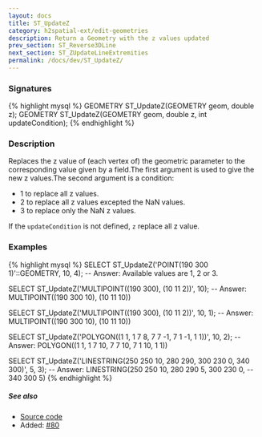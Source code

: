 ```yaml
---
layout: docs
title: ST_UpdateZ
category: h2spatial-ext/edit-geometries
description: Return a Geometry with the z values updated
prev_section: ST_Reverse3DLine
next_section: ST_ZUpdateLineExtremities
permalink: /docs/dev/ST_UpdateZ/
---
```


### Signatures

{% highlight mysql %}
GEOMETRY ST_UpdateZ(GEOMETRY geom, double z);
GEOMETRY ST_UpdateZ(GEOMETRY geom, double z, int updateCondition);
{% endhighlight %}

### Description
Replaces the z value of (each vertex of) the geometric parameter to the corresponding value given by a field.The first argument is used to give the new z values.The second argument is a condition: 
* 1 to replace all z values.
* 2 to replace all z values excepted the NaN values.
* 3 to replace only the NaN z values.

If the `updateCondition` is not defined, `z` replace all z value. 

### Examples

{% highlight mysql %}
SELECT ST_UpdateZ('POINT(190 300 1)'::GEOMETRY, 10, 4);
-- Answer: Available values are 1, 2 or 3.

SELECT ST_UpdateZ('MULTIPOINT((190 300), (10 11 2))', 10);
-- Answer: MULTIPOINT((190 300 10), (10 11 10))

SELECT ST_UpdateZ('MULTIPOINT((190 300), (10 11 2))', 10, 1);
-- Answer: MULTIPOINT((190 300 10), (10 11 10))

SELECT ST_UpdateZ('POLYGON((1 1, 1 7 8, 7 7 -1, 7 1 -1, 1 1))',
                   10, 2);
-- Answer: POLYGON((1 1, 1 7 10, 7 7 10, 7 1 10, 1 1))

SELECT ST_UpdateZ('LINESTRING(250 250 10, 280 290, 300 230 0, 
                              340 300)', 5, 3);
-- Answer: LINESTRING(250 250 10, 280 290 5, 300 230 0, 
--                     340 300 5)
{% endhighlight %}

##### See also

* <a href="https://github.com/irstv/H2GIS/blob/master/h2spatial-ext/src/main/java/org/h2gis/h2spatialext/function/spatial/edit/ST_UpdateZ.java" target="_blank">Source code</a>
* Added: <a href="https://github.com/irstv/H2GIS/pull/80" target="_blank">#80</a>
